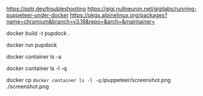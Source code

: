 
https://pptr.dev/troubleshooting
https://gigi.nullneuron.net/gigilabs/running-puppeteer-under-docker
https://pkgs.alpinelinux.org/packages?name=chromium&branch=v3.18&repo=&arch=&maintainer=

docker build -t pupdock .

docker run pupdock

docker container ls -a

docker container ls -l -q

docker cp `docker container ls -l -q`:/puppeteer/screenshot.png ./screenshot.png

